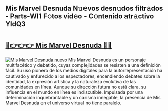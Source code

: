 ## Mis Marvel Desnuda N𝚞𝚎vos desn𝚞dos filtr𝚊dos - Parts-Wl1 F𝚘tos vid𝚎o - C𝚘ntenido atr𝚊ctivo YldQ3

# <h2><a href="http://mb4s2x.tromn.icu/?c=Mis+Marvel+Desnuda">🔗👉👉👉 Mis Marvel Desnuda 🔗🔗</a></h2>

[![Mis Marvel Desnuda nuevo](https://i.imgur.com/pEAQMta.gif)](http://mb4s2x.tromn.icu/?c=Mis+Marvel+Desnuda)
Mis Marvel Desnuda es un personaje multifacético y debatido, cuyas complejidades se resisten a una definición fácil.  Su uso pionero de los medios digitales para la autorrepresentación ha cautivado y enfurecido a los espectadores, encendiendo debates sobre la identidad, la expresión artística y la naturaleza evolutiva de las comunidades en línea. Aunque su dirección futura no está clara, su influencia en el mundo en línea es indiscutible. Impulsada por una determinación inquebrantable y un carisma innegable, la presencia de Mis Marvel Desnuda en el universo virtual no tiene paralelo.
